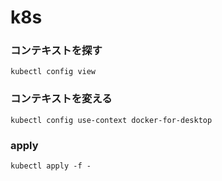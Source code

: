 # k8s

### コンテキストを探す
```
kubectl config view
```

### コンテキストを変える
```
kubectl config use-context docker-for-desktop
```

### apply
```
kubectl apply -f -
```

